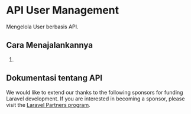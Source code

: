 # API User Management

Mengelola User berbasis API.

## Cara Menajalankannya

1.

## Dokumentasi tentang API

We would like to extend our thanks to the following sponsors for funding Laravel development. If you are interested in becoming a sponsor, please visit the [Laravel Partners program](https://partners.laravel.com).
